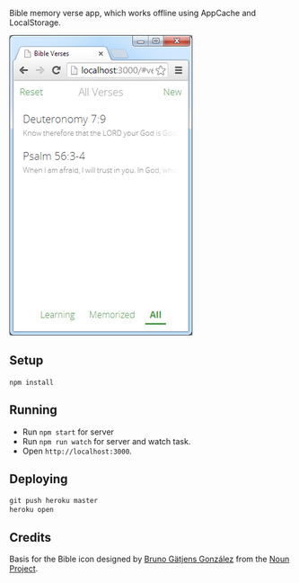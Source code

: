 Bible memory verse app, which works offline using AppCache and LocalStorage.

![Screenshot](screenshot.png)

## Setup

```
npm install
```

## Running

- Run `npm start` for server
- Run `npm run watch` for server and watch task.
- Open `http://localhost:3000`.

## Deploying

```
git push heroku master
heroku open
```

## Credits

Basis for the Bible icon designed by [Bruno Gätjens González](http://www.thenounproject.com/gatjensb) from the [Noun Project](http://www.thenounproject.com).